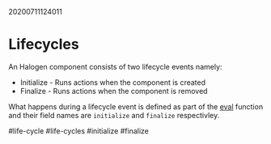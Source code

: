 20200711124011
# Lifecycles
An Halogen component consists of two lifecycle events namely:
 * Initialize 	 - Runs actions when the component is created
 * Finalize 	- Runs actions when the component is removed

What happens during a lifecycle event is defined as part of the [eval](20200711124408) function and their field names are `initialize` and `finalize` respectivley.

#life-cycle #life-cycles #initialize #finalize